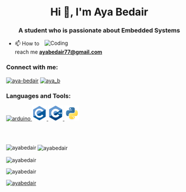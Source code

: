 
<h1 align="center">Hi 👋, I'm Aya Bedair</h1>
<h3 align="center">A student who is passionate about Embedded Systems</h3>
<img align="right" alt="Coding" width="400" src="https://cdn.dribbble.com/users/4055494/screenshots/15215756/media/d2b66c4ca0192aa26d103448b3d1518b.gif">

- 📫 How to reach me **ayabedair77@gmail.com**

<h3 align="left">Connect with me:</h3>
<p align="left">
<a href="https://linkedin.com/in/aya-bedair" target="blank"><img align="center" src="https://raw.githubusercontent.com/rahuldkjain/github-profile-readme-generator/master/src/images/icons/Social/linked-in-alt.svg" alt="aya-bedair" height="30" width="40" /></a>
<a href="https://codeforces.com/profile/aya_b" target="blank"><img align="center" src="https://raw.githubusercontent.com/rahuldkjain/github-profile-readme-generator/master/src/images/icons/Social/codeforces.svg" alt="aya_b" height="30" width="40" /></a>
</p>


<h3 align="left">Languages and Tools:</h3>

<p align="left"> <a href="https://www.arduino.cc/" target="_blank" rel="noreferrer"> <img src="https://cdn.worldvectorlogo.com/logos/arduino-1.svg" alt="arduino" width="40" height="40"/> </a> <a href="https://www.cprogramming.com/" target="_blank" rel="noreferrer"> <img src="https://raw.githubusercontent.com/devicons/devicon/master/icons/c/c-original.svg" alt="c" width="40" height="40"/> </a> <a href="https://www.w3schools.com/cpp/" target="_blank" rel="noreferrer"> <img src="https://raw.githubusercontent.com/devicons/devicon/master/icons/cplusplus/cplusplus-original.svg" alt="cplusplus" width="40" height="40"/> </a> <a href="https://www.python.org" target="_blank" rel="noreferrer"> <img src="https://raw.githubusercontent.com/devicons/devicon/master/icons/python/python-original.svg" alt="python" width="40" height="40"/> </a> </p>

<p><br><br></p>
<p></p>

<p><img align="left" src="https://github-readme-stats.vercel.app/api/top-langs?username=ayabedair&show_icons=true&locale=en&layout=compact" alt="ayabedair" /></p>

<p>&nbsp;<img align="center" src="https://github-readme-stats.vercel.app/api?username=ayabedair&show_icons=true&locale=en" alt="ayabedair" /></p>

<p><img align="center" src="https://github-readme-streak-stats.herokuapp.com/?user=ayabedair&" alt="ayabedair" /></p>

<p align="left"> <img src="https://komarev.com/ghpvc/?username=ayabedair&label=Profile%20views&color=0e75b6&style=flat" alt="ayabedair" /> </p>

<p align="left"> <a href="https://github.com/ryo-ma/github-profile-trophy"><img src="https://github-profile-trophy.vercel.app/?username=ayabedair" alt="ayabedair" /></a> </p>
